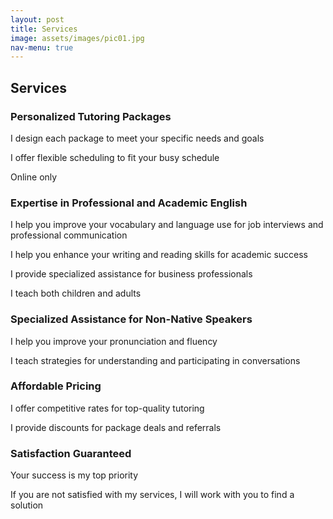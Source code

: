 ```yaml
---
layout: post
title: Services
image: assets/images/pic01.jpg
nav-menu: true
---
```


<section id="services">
    <h2>Services</h2>
    <div class="services-container">
        <div class="service">
            <h3>Personalized Tutoring Packages</h3>
            <p>I design each package to meet your specific needs and goals</p>
            <p>I offer flexible scheduling to fit your busy schedule</p>
            <p>Online only</p>
        </div>
        <div class="service">
            <h3>Expertise in Professional and Academic English</h3>
            <p>I help you improve your vocabulary and language use for job interviews and professional communication</p>
            <p>I help you enhance your writing and reading skills for academic success</p>
            <p>I provide specialized assistance for business professionals</p>
            <p>I teach both children and adults</p>
        </div>
        <div class="service">
            <h3>Specialized Assistance for Non-Native Speakers</h3>
            <p>I help you improve your pronunciation and fluency</p>
            <p>I teach strategies for understanding and participating in conversations</p>
        </div>
        <div class="service">
            <h3>Affordable Pricing</h3>
            <p>I offer competitive rates for top-quality tutoring</p>
            <p>I provide discounts for package deals and referrals</p>
        </div>
        <div class="service">
            <h3>Satisfaction Guaranteed</h3>
            <p>Your success is my top priority</p>
            <p>If you are not satisfied with my services, I will work with you to find a solution</p>
        </div>
    </div>
</section>

